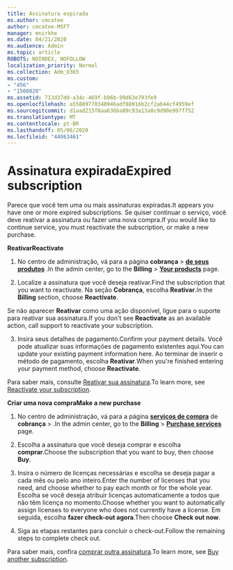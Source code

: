 ```yaml
---
title: Assinatura expirada
ms.author: cmcatee
author: cmcatee-MSFT
manager: mnirkhe
ms.date: 04/21/2020
ms.audience: Admin
ms.topic: article
ROBOTS: NOINDEX, NOFOLLOW
localization_priority: Normal
ms.collection: Adm_O365
ms.custom:
- "456"
- "1500020"
ms.assetid: 713d37dd-a34c-469f-b96b-99d63e793fe9
ms.openlocfilehash: a55889770340946adf88916b2cf2ab44cf4959ef
ms.sourcegitcommit: d1aad215f8aa636ba89c93a13a0c9d90e997f752
ms.translationtype: MT
ms.contentlocale: pt-BR
ms.lasthandoff: 05/06/2020
ms.locfileid: "44063461"
---
```

# <a name="expired-subscription"></a><span data-ttu-id="b322b-102">Assinatura expirada</span><span class="sxs-lookup"><span data-stu-id="b322b-102">Expired subscription</span></span>

<span data-ttu-id="b322b-103">Parece que você tem uma ou mais assinaturas expiradas.</span><span class="sxs-lookup"><span data-stu-id="b322b-103">It appears you have one or more expired subscriptions.</span></span> <span data-ttu-id="b322b-104">Se quiser continuar o serviço, você deve reativar a assinatura ou fazer uma nova compra.</span><span class="sxs-lookup"><span data-stu-id="b322b-104">If you would like to continue service, you must reactivate the subscription, or make a new purchase.</span></span>
  
<span data-ttu-id="b322b-105">**Reativar**</span><span class="sxs-lookup"><span data-stu-id="b322b-105">**Reactivate**</span></span>
  
1. <span data-ttu-id="b322b-106">No centro de administração, vá para a página **cobrança** \> **[de seus produtos](https://go.microsoft.com/fwlink/p/?linkid=842054)** .</span><span class="sxs-lookup"><span data-stu-id="b322b-106">In the admin center, go to the **Billing** \> **[Your products](https://go.microsoft.com/fwlink/p/?linkid=842054)** page.</span></span>

2. <span data-ttu-id="b322b-107">Localize a assinatura que você deseja reativar.</span><span class="sxs-lookup"><span data-stu-id="b322b-107">Find the subscription that you want to reactivate.</span></span> <span data-ttu-id="b322b-108">Na seção **Cobrança**, escolha **Reativar**.</span><span class="sxs-lookup"><span data-stu-id="b322b-108">In the **Billing** section, choose **Reactivate**.</span></span>

<span data-ttu-id="b322b-109">Se não aparecer **Reativar** como uma ação disponível, ligue para o suporte para reativar sua assinatura.</span><span class="sxs-lookup"><span data-stu-id="b322b-109">If you don't see **Reactivate** as an available action, call support to reactivate your subscription.</span></span>

3. <span data-ttu-id="b322b-110">Insira seus detalhes de pagamento.</span><span class="sxs-lookup"><span data-stu-id="b322b-110">Confirm your payment details.</span></span> <span data-ttu-id="b322b-111">Você pode atualizar suas informações de pagamento existentes aqui.</span><span class="sxs-lookup"><span data-stu-id="b322b-111">You can update your existing payment information here.</span></span> <span data-ttu-id="b322b-112">Ao terminar de inserir o método de pagamento, escolha **Reativar**.</span><span class="sxs-lookup"><span data-stu-id="b322b-112">When you're finished entering your payment method, choose **Reactivate**.</span></span>

<span data-ttu-id="b322b-113">Para saber mais, consulte [Reativar sua assinatura](https://docs.microsoft.com/office365/admin/subscriptions-and-billing/reactivate-your-subscription).</span><span class="sxs-lookup"><span data-stu-id="b322b-113">To learn more, see [Reactivate your subscription](https://docs.microsoft.com/office365/admin/subscriptions-and-billing/reactivate-your-subscription).</span></span>

<span data-ttu-id="b322b-114">**Criar uma nova compra**</span><span class="sxs-lookup"><span data-stu-id="b322b-114">**Make a new purchase**</span></span>
  
1. <span data-ttu-id="b322b-115">No centro de administração, vá para a página **[serviços de compra](https://go.microsoft.com/fwlink/p/?linkid=868433)** de **cobrança** \> .</span><span class="sxs-lookup"><span data-stu-id="b322b-115">In the admin center, go to the **Billing** \> **[Purchase services](https://go.microsoft.com/fwlink/p/?linkid=868433)** page.</span></span>

2. <span data-ttu-id="b322b-116">Escolha a assinatura que você deseja comprar e escolha **comprar**.</span><span class="sxs-lookup"><span data-stu-id="b322b-116">Choose the subscription that you want to buy, then choose **Buy**.</span></span>

3. <span data-ttu-id="b322b-117">Insira o número de licenças necessárias e escolha se deseja pagar a cada mês ou pelo ano inteiro.</span><span class="sxs-lookup"><span data-stu-id="b322b-117">Enter the number of licenses that you need, and choose whether to pay each month or for the whole year.</span></span> <span data-ttu-id="b322b-118">Escolha se você deseja atribuir licenças automaticamente a todos que não têm licença no momento.</span><span class="sxs-lookup"><span data-stu-id="b322b-118">Choose whether you want to automatically assign licenses to everyone who does not currently have a license.</span></span> <span data-ttu-id="b322b-119">Em seguida, escolha **fazer check-out agora**.</span><span class="sxs-lookup"><span data-stu-id="b322b-119">Then choose **Check out now**.</span></span>

4. <span data-ttu-id="b322b-120">Siga as etapas restantes para concluir o check-out.</span><span class="sxs-lookup"><span data-stu-id="b322b-120">Follow the remaining steps to complete check out.</span></span>

<span data-ttu-id="b322b-121">Para saber mais, confira [comprar outra assinatura](https://docs.microsoft.com/office365/admin/subscriptions-and-billing/buy-another-subscription).</span><span class="sxs-lookup"><span data-stu-id="b322b-121">To learn more, see [Buy another subscription](https://docs.microsoft.com/office365/admin/subscriptions-and-billing/buy-another-subscription).</span></span>